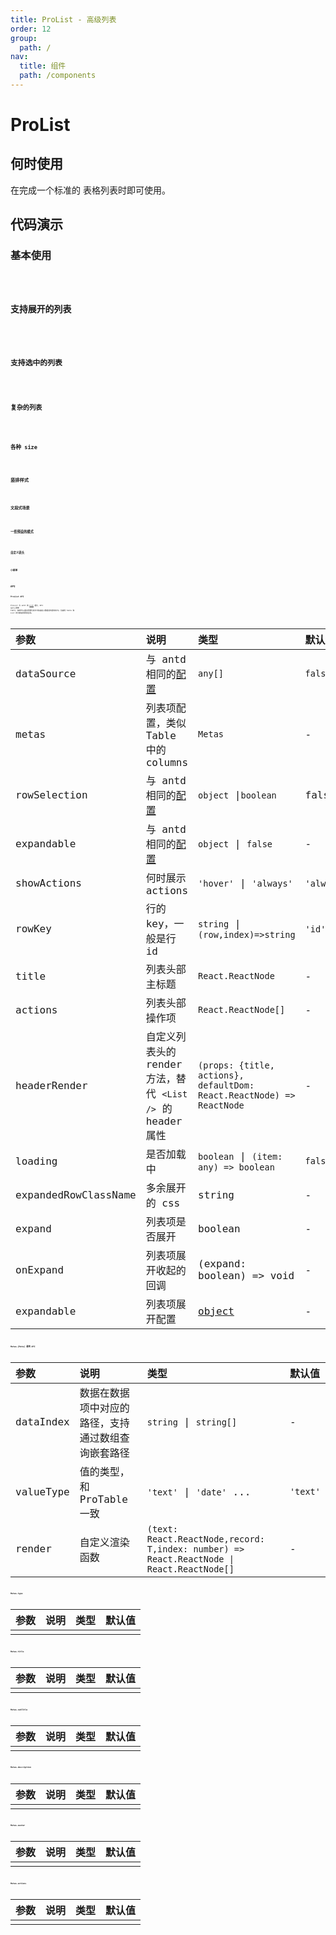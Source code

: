 ```yaml
---
title: ProList - 高级列表
order: 12
group:
  path: /
nav:
  title: 组件
  path: /components
---
```


# ProList

## 何时使用

在完成一个标准的 表格列表时即可使用。

## 代码演示

### 基本使用

<code src="./demos/base.tsx" />

### 支持展开的列表

<code src="./demos/expand.tsx" />

### 支持选中的列表

<code src="./demos/selectedRow.tsx" />

### 复杂的列表

<code src="./demos/complex.tsx" />

### 各种 size

<code src="./demos/size.tsx" />

### 竖排样式

<code src="./demos/layout.tsx" />

### 文段式场景

<code src="./demos/group.tsx" />

### 一些预设的模式

<code src="./demos/special.tsx" />

### 自定义表头

<code src="./demos/headerRender.tsx" />

### 小菜单

<code src="./demos/minMenu.tsx" />

## API

### ProList API

ProList 与 antd 的 [List](https://ant.design/components/list-cn/) 相比，API 设计上更像 Table，使得可以通过配置化的方式快速定义数据项的展现形式。也使得 Table 和 List 的切换变得更加容易。

| 参数 | 说明 | 类型 | 默认值 |
| :-- | :-- | :-- | :-- |
| dataSource | 与 antd 相同的[配置](https://ant.design/components/list-cn/#API) | `any[]` | `false` |
| metas | 列表项配置，类似 Table 中的 columns | `Metas` | - |
| rowSelection | 与 antd 相同的[配置](https://ant.design/components/table-cn/#rowSelection) | `object` \|`boolean` | false |
| expandable | 与 antd 相同的[配置](https://ant.design/components/table-cn/#expandable) | `object` \| `false` | - |
| showActions | 何时展示 actions | `'hover'` \| `'always'` | `'always'` |
| rowKey | 行的 key，一般是行 id | `string` \| `(row,index)=>string` | `'id'` |
| title | 列表头部主标题 | `React.ReactNode` | - |
| actions | 列表头部操作项 | `React.ReactNode[]` | - |
| headerRender | 自定义列表头的 render 方法，替代 `<List />` 的 header 属性 | `(props: {title, actions}, defaultDom: React.ReactNode) => ReactNode` | - |
| loading | 是否加载中 | `boolean` \| `(item: any) => boolean` | `false` |
| expandedRowClassName | 多余展开的 css | string | - |
| expand | 列表项是否展开 | boolean | - |
| onExpand | 列表项展开收起的回调 | (expand: boolean) => void | - |
| expandable | 列表项展开配置 | [object](https://ant.design/components/table-cn/#expandable) | - |

### Metas.[Meta] 通用 API

| 参数 | 说明 | 类型 | 默认值 |
| :-- | :-- | :-- | :-- |
| dataIndex | 数据在数据项中对应的路径，支持通过数组查询嵌套路径 | `string` \| `string[]` | - |
| valueType | 值的类型，和 ProTable 一致 | `'text'` \| `'date'` ... | `'text'` |
| render | 自定义渲染函数 | `(text: React.ReactNode,record: T,index: number) => React.ReactNode \| React.ReactNode[]` | - |

### Metas.type

| 参数 | 说明 | 类型 | 默认值 |
| :--- | :--- | :--- | :----- |
|      |      |      |        |

### Metas.title

| 参数 | 说明 | 类型 | 默认值 |
| :--- | :--- | :--- | :----- |
|      |      |      |        |

### Metas.subTitle

| 参数 | 说明 | 类型 | 默认值 |
| :--- | :--- | :--- | :----- |
|      |      |      |        |

### Metas.description

| 参数 | 说明 | 类型 | 默认值 |
| :--- | :--- | :--- | :----- |
|      |      |      |        |

### Metas.avatar

| 参数 | 说明 | 类型 | 默认值 |
| :--- | :--- | :--- | :----- |
|      |      |      |        |

### Metas.actions

| 参数 | 说明 | 类型 | 默认值 |
| :--- | :--- | :--- | :----- |
|      |      |      |        |
